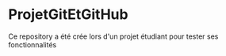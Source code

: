 # ProjetGitEtGitHub

Ce repository a été crée lors d'un projet étudiant pour tester ses fonctionnalités
